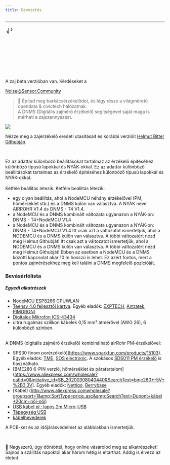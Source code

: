 ```yaml
---
title: Bevezetés
---
```

---
  <div class="max-w-screen-xl mx-auto pb-5">
    <div class="p-2 rounded-lg bg-indigo-100 shadow-lg sm:p-3">
    <div class="flex items-center">
          <span class="p-2 rounded-lg bg-indigo-500">
            <svg class="h-8 w-8 text-white" fill="none" viewBox="0 0 24 24 24" stroke="currentColor">
              <path stroke-linecap="round" stroke-linejoin="round" stroke-width="2" d="M11 5.882V19.24a1.76 1.76 0 01-3.417.592l-2.147-6.15M18 13a3 3 0 100-6M5. 436 13.683A4.001 4.001 0 017 6h1.832c4.1 0 7.625-1.234 9.168-3v14c-1.543-1.766-5.067-3-9.168-3H7a3.988 3.988 0 01-1.564-.317z" >
            <svg>
          <span>
        <div class="flex-wrap flex">
          <p class="pt-1 text-indigo-700 font-medium">
              A zaj béta verzióban van. Kérdéseket a<p>
        <a href="mailto:Noise@Sensor.Community" class="ml-1 font-medium underline text-white hover:text-yellow-600">
                Noise@Sensor.Community<a>
        <div>
    <div>
  <div>
<div>


> 🚧 Építsd meg barkácsérzékelődet, és légy része a világméretű opendata &amp; civictech hálózatnak. <br> A DNMS (Digitális zajmérő érzékelő) segítségével saját maga is mérheti a zajszennyezést.

 <img src="..docsdnmsdnms-noise-measuring-sensor-kit.jpg" style="display: block; margin: 1em 0" loading="lazy">


Nézze meg a zajérzékelő eredeti utasításait és korábbi verzióit [Helmut Bitter Githubján](https://github.com/hbitter/DNMS/tree/master/Manual).

<br>

Ez az adattár különböző beállításokat tartalmaz az érzékelő építéséhez különböző típusú lapokkal és NYÁK-okkal.
Ez az adattár különböző beállításokat tartalmaz az érzékelő építéséhez különböző típusú lapokkal és NYÁK-okkal.
 <br>
 <br>
 Kétféle beállítás létezik:
 Kétféle beállítás létezik:
* egy olyan beállítás, ahol a NodeMCU néhány érzékelővel (PM, hőmérséklet stb.) és a DNMS külön van választva. A NYÁK neve AIRROHR V1.4 és DNMS - T4 V1.4.
* a NodeMCU és a DNMS kombinált változata ugyanazon a NYÁK-on: DNMS - T4+NodeMCU V1.4
* a NodeMCU és a DNMS kombinált változata ugyanazon a NYÁK-on: DNMS - T4+NodeMCU V1.4
 Itt csak azt a változatot ismertetjük, ahol a NODEMCU és a DNMS külön van választva. A többi változatért nézd meg Helmut Githubját!
 Itt csak azt a változatot ismertetjük, ahol a NODEMCU és a DNMS külön van választva. A többi változatért nézd meg Helmut Githubját!
  Ebben az esetben a NodeMCU és a DNMS közötti kapcsolat akár 10 m hosszú is lehet. Ez azért fontos, mert a pontos zajmérésekhez meg kell találni a DNMS megfelelő pozícióját.

### Bevásárlólista

##### Egyedi alkatrészek
* [NodeMCU ESP8266 CPUWLAN](https://www.aliexpress.com/wholesale?groupsort=1&SortType=price_asc&SearchText=nodemcu+v3+esp8266+ch340)
* [Teensy 4.0 fejlesztői kártya](https://www.pjrc.com/store/teensy40.html). Egyéb eladók: [EXPTECH](https://www.exp-tech.de/plattformen/teensy/9596/teensy-4.0-development-board), [Antratek](https://www.antratek.de/teensy-4-0), [PIMORONI](https://shop.pimoroni.com/products/teensy-4-0-development-board)
* [Digitales Mikrofon ICS-43434](https://www.tindie.com/products/onehorse/ics43434-i2s-digital-microphone/)
* ultra rugalmas szilikon kábelek 0,15 mm² átmérővel (AWG 26), 6 különböző színben.
<br>
A DNMS (digitális zajmérő érzékelő) kombinálható airRohr PM-érzékelővel:

* SPS30 finom porérzékelő](https://www.sparkfun.com/products/15103). Egyéb eladók: [TME](https://www.tme.eu/de/details/sps30/gassensoren/sensirion/1-101638-10/?brutto=1), [SOS electronic](https://www.soselectronic.de/products/sensirion/sps30-2-304234). A szokásos [SDS011 PM érzékelő](https://de.aliexpress.com/wholesale?catId=0&initiative_id=AS_20200813122806&SearchText=sds011) is használható.
* [BME280 6-PIN verzió, hőmérséklet és páratartalom] (https://www.aliexpress.com/wholesale?catId=0&initiative_id=SB_20200308040440&SearchText=bme280+-5V+%2B3.3V). Egyéb eladók: [Nettigo](https://nettigo.eu/products/module-pressure-humidity-and-temperature-sensor-bosch-bme280), [Berrybase](https://www.berrybase.de/bauelemente/sensoren-module/feuchtigkeit/bme680-breakout-board-4in1-sensor-f-252-r-temperatur-luftfeuchtigkeit-luftdruck-und-luftg-252-t)
* [Kábel] (http://www.aliexpress.comwholesale?groupsort=1&amp;SortType=price_asc&amp;SearchText=Dupont+kábel+20cm+női-női)
* [USB kábel pl.: lapos 2m Micro-USB](https://www.aliexpress.comwholesale?catId=0&amp;initiative_id=SB_20200308040708&amp;SearchText=micro+usb+lapos+kábel+2m)
* [Tápegység USB](https://www.aliexpress.comwholesale?catId=0&amp;initiative_id=SB_20200308040834&amp;SearchText=single+mikro+usb+eu+táp+tápegység)
* [kábelhevederek](https://www.aliexpress.comwholesale?catId=0&amp;initiative_id=SB_20200308040852&amp;SearchText=cable+hevederek)

A PCB-ket és az időjárásvédelmet az alábbiakban ismertetjük.

<br>

🙌 Nagyszerű, úgy döntöttél, hogy online vásárolod meg az alkatrészeket!
Sajnos a szállítás napoktól akár három hétig is eltarthat.
Addig is élvezd az életed.
